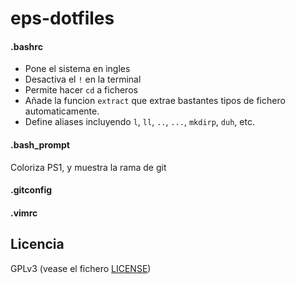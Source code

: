 
# eps-dotfiles #

#### .bashrc ####
* Pone el sistema en ingles
* Desactiva el `!` en la terminal
* Permite hacer `cd` a ficheros
* Añade la funcion `extract` que extrae bastantes tipos de fichero automaticamente.
* Define aliases incluyendo `l`, `ll`, `..`, `...`, `mkdirp`, `duh`, etc.

#### .bash\_prompt ####
Coloriza PS1, y muestra la rama de git

#### .gitconfig ####

#### .vimrc ####

## Licencia ##
GPLv3 (vease el fichero [LICENSE](./LICENSE))

